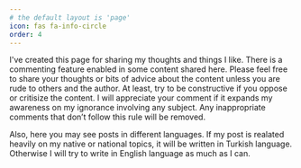 ```yaml
---
# the default layout is 'page'
icon: fas fa-info-circle
order: 4
---
```


I've created this page for sharing my thoughts and things I like. There is a commenting feature enabled in some content shared here. Please feel free to share your thoughts or bits of advice about the content unless you are rude to others and the author. At least, try to be constructive if you oppose or critisize the content. 
I will appreciate your comment if it expands my awareness on my ignorance involving any subject. Any inappropriate comments that don’t follow this rule will be removed. 

Also, here you may see posts in different languages. If my post is realated heavily on my native or national topics, it will be written in Turkish language. Otherwise I will try to write in English language as much as I can.